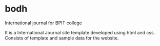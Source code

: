 # bodh
International journal for BPIT college

It is a International Journal site template developed using html and css.
Consists of template and sample data for the website.
